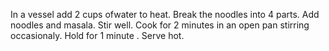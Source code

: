 In a vessel add 2 cups ofwater to heat.
Break the noodles into 4 parts.
Add noodles and masala.
Stir well.
Cook for 2 minutes in an open pan stirring occasionaly.
Hold for 1 minute . Serve hot.